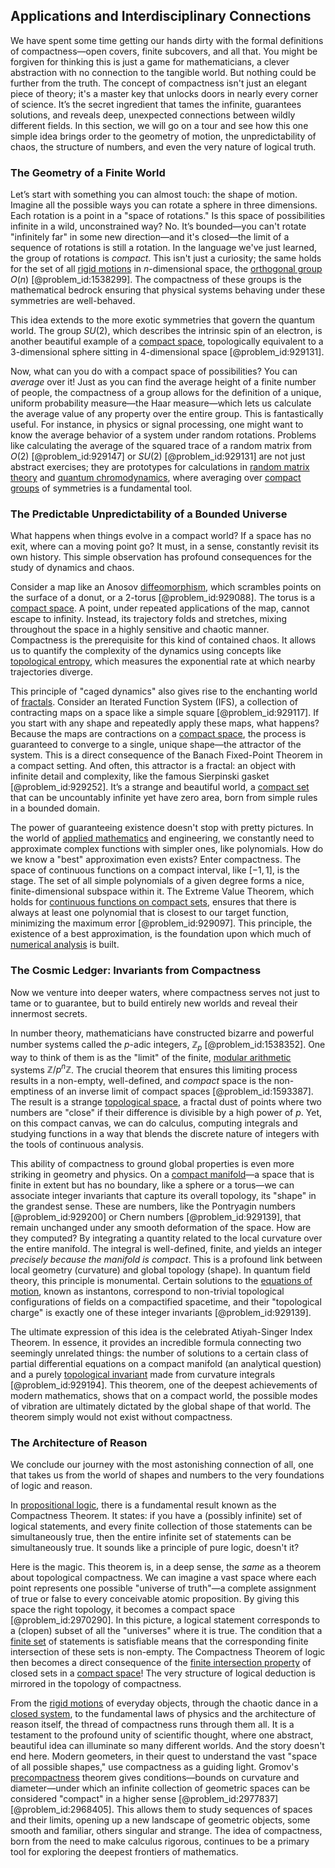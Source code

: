 ## Applications and Interdisciplinary Connections

We have spent some time getting our hands dirty with the formal definitions of compactness—open covers, finite subcovers, and all that. You might be forgiven for thinking this is just a game for mathematicians, a clever abstraction with no connection to the tangible world. But nothing could be further from the truth. The concept of compactness isn't just an elegant piece of theory; it's a master key that unlocks doors in nearly every corner of science. It’s the secret ingredient that tames the infinite, guarantees solutions, and reveals deep, unexpected connections between wildly different fields. In this section, we will go on a tour and see how this one simple idea brings order to the geometry of motion, the unpredictability of chaos, the structure of numbers, and even the very nature of logical truth.

### The Geometry of a Finite World

Let’s start with something you can almost touch: the shape of motion. Imagine all the possible ways you can rotate a sphere in three dimensions. Each rotation is a point in a "space of rotations." Is this space of possibilities infinite in a wild, unconstrained way? No. It’s bounded—you can't rotate "infinitely far" in some new direction—and it's closed—the limit of a sequence of rotations is still a rotation. In the language we've just learned, the group of rotations is *compact*. This isn't just a curiosity; the same holds for the set of all [rigid motions](@article_id:170029) in $n$-dimensional space, the [orthogonal group](@article_id:152037) $O(n)$ [@problem_id:1538299]. The compactness of these groups is the mathematical bedrock ensuring that physical systems behaving under these symmetries are well-behaved.

This idea extends to the more exotic symmetries that govern the quantum world. The group $SU(2)$, which describes the intrinsic spin of an electron, is another beautiful example of a [compact space](@article_id:149306), topologically equivalent to a 3-dimensional sphere sitting in 4-dimensional space [@problem_id:929131].

Now, what can you do with a compact space of possibilities? You can *average* over it! Just as you can find the average height of a finite number of people, the compactness of a group allows for the definition of a unique, uniform probability measure—the Haar measure—which lets us calculate the average value of any property over the entire group. This is fantastically useful. For instance, in physics or signal processing, one might want to know the average behavior of a system under random rotations. Problems like calculating the average of the squared trace of a random matrix from $O(2)$ [@problem_id:929147] or $SU(2)$ [@problem_id:929131] are not just abstract exercises; they are prototypes for calculations in [random matrix theory](@article_id:141759) and [quantum chromodynamics](@article_id:143375), where averaging over [compact groups](@article_id:145793) of symmetries is a fundamental tool.

### The Predictable Unpredictability of a Bounded Universe

What happens when things evolve in a compact world? If a space has no exit, where can a moving point go? It must, in a sense, constantly revisit its own history. This simple observation has profound consequences for the study of dynamics and chaos.

Consider a map like an Anosov [diffeomorphism](@article_id:146755), which scrambles points on the surface of a donut, or a 2-torus [@problem_id:929088]. The torus is a [compact space](@article_id:149306). A point, under repeated applications of the map, cannot escape to infinity. Instead, its trajectory folds and stretches, mixing throughout the space in a highly sensitive and chaotic manner. Compactness is the prerequisite for this kind of contained chaos. It allows us to quantify the complexity of the dynamics using concepts like [topological entropy](@article_id:262666), which measures the exponential rate at which nearby trajectories diverge.

This principle of "caged dynamics" also gives rise to the enchanting world of [fractals](@article_id:140047). Consider an Iterated Function System (IFS), a collection of contracting maps on a space like a simple square [@problem_id:929117]. If you start with any shape and repeatedly apply these maps, what happens? Because the maps are contractions on a [compact space](@article_id:149306), the process is guaranteed to converge to a single, unique shape—the attractor of the system. This is a direct consequence of the Banach Fixed-Point Theorem in a compact setting. And often, this attractor is a fractal: an object with infinite detail and complexity, like the famous Sierpinski gasket [@problem_id:929252]. It’s a strange and beautiful world, a [compact set](@article_id:136463) that can be uncountably infinite yet have zero area, born from simple rules in a bounded domain.

The power of guaranteeing existence doesn't stop with pretty pictures. In the world of [applied mathematics](@article_id:169789) and engineering, we constantly need to approximate complex functions with simpler ones, like polynomials. How do we know a "best" approximation even exists? Enter compactness. The space of continuous functions on a compact interval, like $[-1, 1]$, is the stage. The set of all simple polynomials of a given degree forms a nice, finite-dimensional subspace within it. The Extreme Value Theorem, which holds for [continuous functions on compact sets](@article_id:145948), ensures that there is always at least one polynomial that is closest to our target function, minimizing the maximum error [@problem_id:929097]. This principle, the existence of a best approximation, is the foundation upon which much of [numerical analysis](@article_id:142143) is built.

### The Cosmic Ledger: Invariants from Compactness

Now we venture into deeper waters, where compactness serves not just to tame or to guarantee, but to build entirely new worlds and reveal their innermost secrets.

In number theory, mathematicians have constructed bizarre and powerful number systems called the $p$-adic integers, $\mathbb{Z}_p$ [@problem_id:1538352]. One way to think of them is as the "limit" of the finite, [modular arithmetic](@article_id:143206) systems $\mathbb{Z}/p^n\mathbb{Z}$. The crucial theorem that ensures this limiting process results in a non-empty, well-defined, and *compact* space is the non-emptiness of an inverse limit of compact spaces [@problem_id:1593387]. The result is a strange [topological space](@article_id:148671), a fractal dust of points where two numbers are "close" if their difference is divisible by a high power of $p$. Yet, on this compact canvas, we can do calculus, computing integrals and studying functions in a way that blends the discrete nature of integers with the tools of continuous analysis.

This ability of compactness to ground global properties is even more striking in geometry and physics. On a [compact manifold](@article_id:158310)—a space that is finite in extent but has no boundary, like a sphere or a torus—we can associate integer invariants that capture its overall topology, its "shape" in the grandest sense. These are numbers, like the Pontryagin numbers [@problem_id:929200] or Chern numbers [@problem_id:929139], that remain unchanged under any smooth deformation of the space. How are they computed? By integrating a quantity related to the local curvature over the entire manifold. The integral is well-defined, finite, and yields an integer *precisely because the manifold is compact*. This is a profound link between local geometry (curvature) and global topology (shape). In quantum field theory, this principle is monumental. Certain solutions to the [equations of motion](@article_id:170226), known as instantons, correspond to non-trivial topological configurations of fields on a compactified spacetime, and their "topological charge" is exactly one of these integer invariants [@problem_id:929139].

The ultimate expression of this idea is the celebrated Atiyah-Singer Index Theorem. In essence, it provides an incredible formula connecting two seemingly unrelated things: the number of solutions to a certain class of partial differential equations on a compact manifold (an analytical question) and a purely [topological invariant](@article_id:141534) made from curvature integrals [@problem_id:929194]. This theorem, one of the deepest achievements of modern mathematics, shows that on a compact world, the possible modes of vibration are ultimately dictated by the global shape of that world. The theorem simply would not exist without compactness.

### The Architecture of Reason

We conclude our journey with the most astonishing connection of all, one that takes us from the world of shapes and numbers to the very foundations of logic and reason.

In [propositional logic](@article_id:143041), there is a fundamental result known as the Compactness Theorem. It states: if you have a (possibly infinite) set of logical statements, and every finite collection of those statements can be simultaneously true, then the entire infinite set of statements can be simultaneously true. It sounds like a principle of pure logic, doesn't it?

Here is the magic. This theorem is, in a deep sense, the *same* as a theorem about topological compactness. We can imagine a vast space where each point represents one possible "universe of truth"—a complete assignment of true or false to every conceivable atomic proposition. By giving this space the right topology, it becomes a compact space [@problem_id:2970290]. In this picture, a logical statement corresponds to a (clopen) subset of all the "universes" where it is true. The condition that a [finite set](@article_id:151753) of statements is satisfiable means that the corresponding finite intersection of these sets is non-empty. The Compactness Theorem of logic then becomes a direct consequence of the [finite intersection property](@article_id:153237) of closed sets in a [compact space](@article_id:149306)! The very structure of logical deduction is mirrored in the topology of compactness.

From the [rigid motions](@article_id:170029) of everyday objects, through the chaotic dance in a [closed system](@article_id:139071), to the fundamental laws of physics and the architecture of reason itself, the thread of compactness runs through them all. It is a testament to the profound unity of scientific thought, where one abstract, beautiful idea can illuminate so many different worlds. And the story doesn't end here. Modern geometers, in their quest to understand the vast "space of all possible shapes," use compactness as a guiding light. Gromov's [precompactness](@article_id:264063) theorem gives conditions—bounds on curvature and diameter—under which an infinite collection of geometric spaces can be considered "compact" in a higher sense [@problem_id:2977837] [@problem_id:2968405]. This allows them to study sequences of spaces and their limits, opening up a new landscape of geometric objects, some smooth and familiar, others singular and strange. The idea of compactness, born from the need to make calculus rigorous, continues to be a primary tool for exploring the deepest frontiers of mathematics.